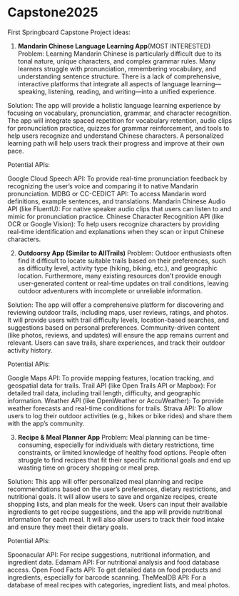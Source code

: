 # Capstone2025
First Springboard Capstone Project ideas:





1. **Mandarin Chinese Language Learning App**(MOST INTERESTED)
Problem: Learning Mandarin Chinese is particularly difficult due to its tonal nature, unique characters, and complex grammar rules. Many learners struggle with pronunciation, remembering vocabulary, and understanding sentence structure. There is a lack of comprehensive, interactive platforms that integrate all aspects of language learning—speaking, listening, reading, and writing—into a unified experience.

Solution: The app will provide a holistic language learning experience by focusing on vocabulary, pronunciation, grammar, and character recognition. The app will integrate spaced repetition for vocabulary retention, audio clips for pronunciation practice, quizzes for grammar reinforcement, and tools to help users recognize and understand Chinese characters. A personalized learning path will help users track their progress and improve at their own pace.

Potential APIs:

Google Cloud Speech API: To provide real-time pronunciation feedback by recognizing the user’s voice and comparing it to native Mandarin pronunciation.
MDBG or CC-CEDICT API: To access Mandarin word definitions, example sentences, and translations.
Mandarin Chinese Audio API (like FluentU): For native speaker audio clips that users can listen to and mimic for pronunciation practice.
Chinese Character Recognition API (like OCR or Google Vision): To help users recognize characters by providing real-time identification and explanations when they scan or input Chinese characters.


2. **Outdoorsy App (Similar to AllTrails)**
Problem: Outdoor enthusiasts often find it difficult to locate suitable trails based on their preferences, such as difficulty level, activity type (hiking, biking, etc.), and geographic location. Furthermore, many existing resources don’t provide enough user-generated content or real-time updates on trail conditions, leaving outdoor adventurers with incomplete or unreliable information.

Solution: The app will offer a comprehensive platform for discovering and reviewing outdoor trails, including maps, user reviews, ratings, and photos. It will provide users with trail difficulty levels, location-based searches, and suggestions based on personal preferences. Community-driven content (like photos, reviews, and updates) will ensure the app remains current and relevant. Users can save trails, share experiences, and track their outdoor activity history.

Potential APIs:

Google Maps API: To provide mapping features, location tracking, and geospatial data for trails.
Trail API (like Open Trails API or Mapbox): For detailed trail data, including trail length, difficulty, and geographic information.
Weather API (like OpenWeather or AccuWeather): To provide weather forecasts and real-time conditions for trails.
Strava API: To allow users to log their outdoor activities (e.g., hikes or bike rides) and share them with the app’s community.


3. **Recipe & Meal Planner App**
Problem: Meal planning can be time-consuming, especially for individuals with dietary restrictions, time constraints, or limited knowledge of healthy food options. People often struggle to find recipes that fit their specific nutritional goals and end up wasting time on grocery shopping or meal prep.

Solution: This app will offer personalized meal planning and recipe recommendations based on the user’s preferences, dietary restrictions, and nutritional goals. It will allow users to save and organize recipes, create shopping lists, and plan meals for the week. Users can input their available ingredients to get recipe suggestions, and the app will provide nutritional information for each meal. It will also allow users to track their food intake and ensure they meet their dietary goals.

Potential APIs:

Spoonacular API: For recipe suggestions, nutritional information, and ingredient data.
Edamam API: For nutritional analysis and food database access.
Open Food Facts API: To get detailed data on food products and ingredients, especially for barcode scanning.
TheMealDB API: For a database of meal recipes with categories, ingredient lists, and meal photos.
